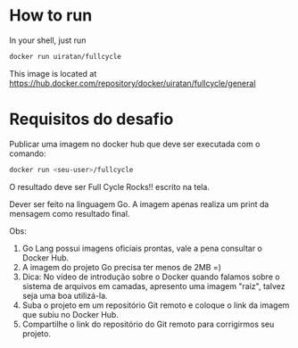 # How to run

In your shell, just run

```sh
docker run uiratan/fullcycle
```

This image is located at https://hub.docker.com/repository/docker/uiratan/fullcycle/general

# Requisitos do desafio

Publicar uma imagem no docker hub que deve ser executada com o comando:

```sh
docker run <seu-user>/fullcycle
```

O resultado deve ser Full Cycle Rocks!! escrito na tela.

Dever ser feito na linguagem Go. A imagem apenas realiza um print da mensagem como resultado final.

Obs: 
1. Go Lang possui imagens oficiais prontas, vale a pena consultar o Docker Hub.
2. A imagem do projeto Go precisa ter menos de 2MB =)
3. Dica: No vídeo de introdução sobre o Docker quando falamos sobre o sistema de arquivos em camadas, apresento uma imagem "raiz", talvez seja uma boa utilizá-la.
4. Suba o projeto em um repositório Git remoto e coloque o link da imagem que subiu no Docker Hub.
5. Compartilhe o link do repositório do Git remoto para corrigirmos seu projeto.


